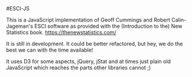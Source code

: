 #ESCI-JS

This is a JavaScript implementation of Geoff Cummings and Robert Calin-Jageman's ESCI software as provided with the (Introduction to the) New Statistics book.
https://thenewstatistics.com/

It is still in development. It could be better refactored, but hey, we do the best we can with the time available!

It uses D3 for some aspects, jQuery, jStat and at times just plain old JavaScript which reaches the parts other libraries cannot ;)


